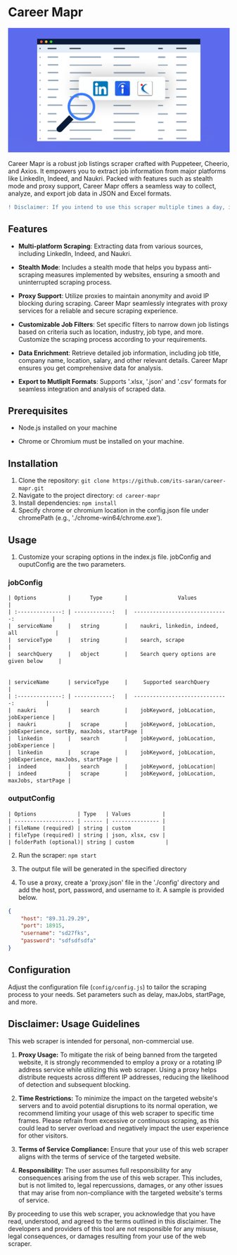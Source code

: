 # Career Mapr

![Project Cover](/images/career_mapr.jpg)

Career Mapr is a robust job listings scraper crafted with Puppeteer, Cheerio, and Axios. It empowers you to extract job information from major platforms like LinkedIn, Indeed, and Naukri. Packed with features such as stealth mode and proxy support, Career Mapr offers a seamless way to collect, analyze, and export job data in JSON and Excel formats.


```diff
! Disclaimer: If you intend to use this scraper multiple times a day, it is advisable to use a proxy to prevent potential issues.
```

## Features

- **Multi-platform Scraping**: Extracting data from various sources, including LinkedIn, Indeed, and Naukri.

- **Stealth Mode**: Includes a stealth mode that helps you bypass anti-scraping measures implemented by websites, ensuring a smooth and uninterrupted scraping process.

- **Proxy Support**: Utilize proxies to maintain anonymity and avoid IP blocking during scraping. Career Mapr seamlessly integrates with proxy services for a reliable and secure scraping experience.

- **Customizable Job Filters**: Set specific filters to narrow down job listings based on criteria such as location, industry, job type, and more. Customize the scraping process according to your requirements.

- **Data Enrichment**: Retrieve detailed job information, including job title, company name, location, salary, and other relevant details. Career Mapr ensures you get comprehensive data for analysis.

- **Export to Mutliplt Formats**: Supports '.xlsx, '.json' and '.csv' formats for seamless integration and analysis of scraped data.


## Prerequisites
- Node.js installed on your machine

- Chrome or Chromium must be installed on your machine.

## Installation
1. Clone the repository: `git clone https://github.com/its-saran/career-mapr.git`
2. Navigate to the project directory: `cd career-mapr`
3. Install dependencies: `npm install`
4. Specify chrome or chromium location in the config.json file under chromePath (e.g., './chrome-win64/chrome.exe').

## Usage
1. Customize your scraping options in the index.js file. jobConfig and ouputConfig are the two parameters.

### jobConfig

    | Options          |      Type       |                Values                       |
    | :--------------: | ------------:   |  ------------------------------:            |    
    |  serviceName     |   string        |    naukri, linkedin, indeed, all	           |
    |  serviceType     |   string        |    search, scrape                           |
    |  searchQuery     |   object        |    Search query options are given below     |


    | serviceName      | serviceType     |     Supported searchQuery                 |
    | :--------------: | ------------:   |  ------------------------------:          |   
    |  naukri          |   search        |    jobKeyword, jobLocation, jobExperience |
    |  naukri          |   scrape        |    jobKeyword, jobLocation, jobExperience, sortBy, maxJobs, startPage |
    |  linkedin        |   search        |    jobKeyword, jobLocation, jobExperience |
    |  linkedin        |   scrape        |    jobKeyword, jobLocation, jobExperience, maxJobs, startPage |
    |  indeed          |   search        |    jobKeyword, jobLocation|
    |  indeed          |   scrape        |    jobKeyword, jobLocation, maxJobs, startPage |


### outputConfig 

    | Options             | Type   | Values          |
    | ------------------- | ------ | --------------- |
    | fileName (required) | string | custom          |
    | fileType (required) | string | json, xlsx, csv |
    | folderPath (optional)| string | custom          |

2. Run the scraper: `npm start`

3. The output file will be generated in the specified directory

4. To use a proxy, create a 'proxy.json' file in the './config' directory and add the host, port, password, and username to it. A sample is provided below.

```json
{
    "host": "89.31.29.29",
    "port": 18915,
    "username": "sd27fks",
    "password": "sdfsdfsdfa"
}
```


## Configuration

Adjust the configuration file (`config/config.js`) to tailor the scraping process to your needs. Set parameters such as delay, maxJobs, startPage, and more.


## Disclaimer: Usage Guidelines

This web scraper is intended for personal, non-commercial use.

1. **Proxy Usage:** To mitigate the risk of being banned from the targeted website, it is strongly recommended to employ a proxy or a rotating IP address service while utilizing this web scraper. Using a proxy helps distribute requests across different IP addresses, reducing the likelihood of detection and subsequent blocking. 

2. **Time Restrictions:** To minimize the impact on the targeted website's servers and to avoid potential disruptions to its normal operation, we recommend limiting your usage of this web scraper to specific time frames. Please refrain from excessive or continuous scraping, as this could lead to server overload and negatively impact the user experience for other visitors.

3. **Terms of Service Compliance:** Ensure that your use of this web scraper aligns with the terms of service of the targeted website.

4. **Responsibility:** The user assumes full responsibility for any consequences arising from the use of this web scraper. This includes, but is not limited to, legal repercussions, damages, or any other issues that may arise from non-compliance with the targeted website's terms of service.

By proceeding to use this web scraper, you acknowledge that you have read, understood, and agreed to the terms outlined in this disclaimer. The developers and providers of this tool are not responsible for any misuse, legal consequences, or damages resulting from your use of the web scraper.
